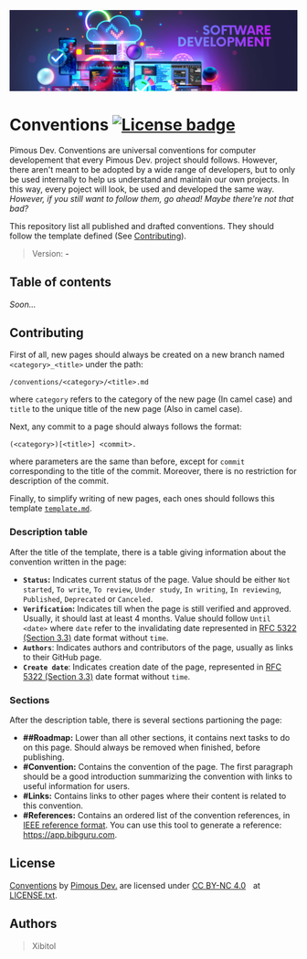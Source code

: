 ![Pimous Dev. Banner](https://github.com/PimousDev/.github/blob/master/Content/Images/PimousDev_banner.jpg?raw=)
# Conventions [![License badge](https://img.shields.io/badge/License-CC%20BY--NC%204.0-lightgray)](LICENSE.txt)
Pimous Dev. Conventions are universal conventions for computer developement that
every Pimous Dev. project should follows. However, there aren't meant to be
adopted by a wide range of developers, but to only be used internally to help us
understand and maintain our own projects. In this way, every poject will look,
be used and developed the same way. _However, if you still want to follow them,
go ahead! Maybe there're not that bad?_

This repository list all published and drafted conventions. They should follow
the template defined (See
[Contributing](#contributing)).

> Version: **-**

## Table of contents
_Soon..._

## Contributing
First of all, new pages should always be created on a new branch named
`<category>_<title>` under the path:
```
/conventions/<category>/<title>.md
```
where `category` refers to the category of the new page (In camel case) and
`title` to the unique title of the new page (Also in camel case).

Next, any commit to a page should always follows the format:
```
(<category>)[<title>] <commit>.
```
where parameters are the same than before, except for `commit` corresponding
to the title of the commit. Moreover, there is no restriction for description of
the commit.

Finally, to simplify writing of new pages, each ones should follows this
template [`template.md`](template.md).

### Description table
After the title of the template, there is a table giving information about the
convention written in the page:
- **`Status`:** Indicates current status of the page. Value should be either
`Not started`, `To write`, `To review`, `Under study`, `In writing`,
`In reviewing`, `Published`, `Deprecated` or `Canceled`.
- **`Verification`:** Indicates till when the page is still verified and
approved. Usually, it should last at least 4 months. Value should follow
`Until <date>` where `date` refer to the invalidating date represented in
[RFC 5322 (Section 3.3)](https://www.rfc-editor.org/rfc/rfc5322#section-3.3)
date format without `time`.
- **`Authors`**: Indicates authors and contributors of the page, usually as
links to their GitHub page.
- **`Create date`**: Indicates creation date of the page, represented in
[RFC 5322 (Section 3.3)](https://www.rfc-editor.org/rfc/rfc5322#section-3.3)
date format without `time`.

### Sections
After the description table, there is several sections partioning the page:
- **##Roadmap:** Lower than all other sections, it contains next tasks to do on
this page. Should always be removed when finished, before publishing.
- **#Convention:** Contains the convention of the page. The first paragraph
should be a good introduction summarizing the convention with links to useful
information for users.
- **#Links:** Contains links to other pages where their content is related to
this convention.
- **#References:** Contains an ordered list of the convention references, in
[IEEE reference format](https://journals.ieeeauthorcenter.ieee.org/wp-content/uploads/sites/7/IEEE_Reference_Guide.pdf).
You can use this tool to generate a reference: https://app.bibguru.com.

## License
<p xmlns:cc="http://creativecommons.org/ns#" xmlns:dct="http://purl.org/dc/terms/"><a property="dct:title" rel="cc:attributionURL" href="https://www.github.com/PimousDev/Conventions">Conventions</a> by <a rel="cc:attributionURL dct:creator" property="cc:attributionName" href="https://www.pimous.dev/">Pimous Dev.</a> are licensed under <a href="https://creativecommons.org/licenses/by-nc/4.0/?ref=chooser-v1" target="_blank" rel="license noopener noreferrer" style="display:inline-block;">CC BY-NC 4.0<img style="height:22px!important;margin-left:3px;vertical-align:text-bottom;" src="https://mirrors.creativecommons.org/presskit/icons/cc.svg?ref=chooser-v1" alt=""><img style="height:22px!important;margin-left:3px;vertical-align:text-bottom;" src="https://mirrors.creativecommons.org/presskit/icons/by.svg?ref=chooser-v1" alt=""><img style="height:22px!important;margin-left:3px;vertical-align:text-bottom;" src="https://mirrors.creativecommons.org/presskit/icons/nc.svg?ref=chooser-v1" alt=""></a> at <a href="LICENSE.txt">LICENSE.txt</a>.</p> 

## Authors
> Xibitol